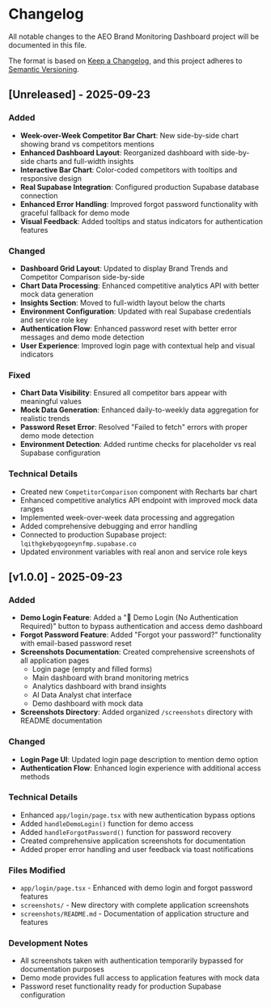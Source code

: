 # Changelog

All notable changes to the AEO Brand Monitoring Dashboard project will be documented in this file.

The format is based on [Keep a Changelog](https://keepachangelog.com/en/1.0.0/),
and this project adheres to [Semantic Versioning](https://semver.org/spec/v2.0.0.html).

## [Unreleased] - 2025-09-23

### Added
- **Week-over-Week Competitor Bar Chart**: New side-by-side chart showing brand vs competitors mentions
- **Enhanced Dashboard Layout**: Reorganized dashboard with side-by-side charts and full-width insights
- **Interactive Bar Chart**: Color-coded competitors with tooltips and responsive design
- **Real Supabase Integration**: Configured production Supabase database connection
- **Enhanced Error Handling**: Improved forgot password functionality with graceful fallback for demo mode
- **Visual Feedback**: Added tooltips and status indicators for authentication features

### Changed
- **Dashboard Grid Layout**: Updated to display Brand Trends and Competitor Comparison side-by-side
- **Chart Data Processing**: Enhanced competitive analytics API with better mock data generation
- **Insights Section**: Moved to full-width layout below the charts
- **Environment Configuration**: Updated with real Supabase credentials and service role key
- **Authentication Flow**: Enhanced password reset with better error messages and demo mode detection
- **User Experience**: Improved login page with contextual help and visual indicators

### Fixed
- **Chart Data Visibility**: Ensured all competitor bars appear with meaningful values
- **Mock Data Generation**: Enhanced daily-to-weekly data aggregation for realistic trends
- **Password Reset Error**: Resolved "Failed to fetch" errors with proper demo mode detection
- **Environment Detection**: Added runtime checks for placeholder vs real Supabase configuration

### Technical Details
- Created new `CompetitorComparison` component with Recharts bar chart
- Enhanced competitive analytics API endpoint with improved mock data ranges
- Implemented week-over-week data processing and aggregation
- Added comprehensive debugging and error handling
- Connected to production Supabase project: `lqithgkebyqogoeynfmp.supabase.co`
- Updated environment variables with real anon and service role keys

## [v1.0.0] - 2025-09-23

### Added
- **Demo Login Feature**: Added a "🚀 Demo Login (No Authentication Required)" button to bypass authentication and access demo dashboard
- **Forgot Password Feature**: Added "Forgot your password?" functionality with email-based password reset
- **Screenshots Documentation**: Created comprehensive screenshots of all application pages
  - Login page (empty and filled forms)
  - Main dashboard with brand monitoring metrics
  - Analytics dashboard with brand insights
  - AI Data Analyst chat interface
  - Demo dashboard with mock data
- **Screenshots Directory**: Added organized `/screenshots` directory with README documentation

### Changed
- **Login Page UI**: Updated login page description to mention demo option
- **Authentication Flow**: Enhanced login experience with additional access methods

### Technical Details
- Enhanced `app/login/page.tsx` with new authentication bypass options
- Added `handleDemoLogin()` function for demo access
- Added `handleForgotPassword()` function for password recovery
- Created comprehensive application screenshots for documentation
- Added proper error handling and user feedback via toast notifications

### Files Modified
- `app/login/page.tsx` - Enhanced with demo login and forgot password features
- `screenshots/` - New directory with complete application screenshots
- `screenshots/README.md` - Documentation of application structure and features

### Development Notes
- All screenshots taken with authentication temporarily bypassed for documentation purposes
- Demo mode provides full access to application features with mock data
- Password reset functionality ready for production Supabase configuration
